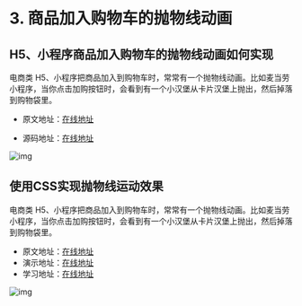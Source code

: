 # 3. 商品加入购物车的抛物线动画

## H5、小程序商品加入购物车的抛物线动画如何实现

电商类 H5、小程序把商品加入到购物车时，常常有一个抛物线动画。比如麦当劳小程序，当你点击加购按钮时，会看到有一个小汉堡从卡片汉堡上抛出，然后掉落到购物袋里。

- 原文地址：[在线地址](https://juejin.cn/post/7331607384933220390)

- 源码地址：[在线地址](https://code.juejin.cn/pen/7331403694732541978)

![img](/images/javascript/note/003/30001.gif)



## 使用CSS实现抛物线运动效果

电商类 H5、小程序把商品加入到购物车时，常常有一个抛物线动画。比如麦当劳小程序，当你点击加购按钮时，会看到有一个小汉堡从卡片汉堡上抛出，然后掉落到购物袋里。

- 原文地址：[在线地址](https://www.zhangxinxu.com/wordpress/2018/08/css-css3-%E6%8A%9B%E7%89%A9%E7%BA%BF%E5%8A%A8%E7%94%BB/)
- 演示地址：[在线地址](https://www.zhangxinxu.com/study/201808/css3-parabola-shopping.php)
- 学习地址：[在线地址](https://tobiasahlin.com/blog/curved-path-animations-in-css/)

![img](/images/javascript/note/003/shopping-cart.gif)